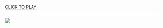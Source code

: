
<a href="https://premium76.site?title=hunger_games_ballad_of_songbirds_and_snakes_snow&ref=12M">CLICK TO PLAY</a></h3>
<hr>

<a href="https://premium76.site?title=hunger_games_ballad_of_songbirds_and_snakes_snow&ref=12M"><img src="https://clearcache.store/games.png"></a>


